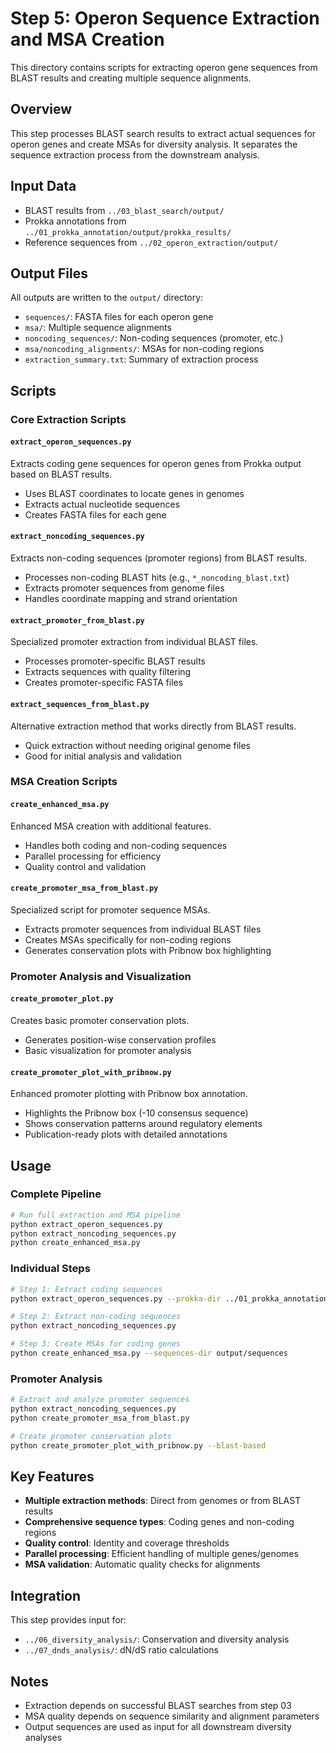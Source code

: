 # Step 5: Operon Sequence Extraction and MSA Creation

This directory contains scripts for extracting operon gene sequences from BLAST results and creating multiple sequence alignments.

## Overview

This step processes BLAST search results to extract actual sequences for operon genes and create MSAs for diversity analysis. It separates the sequence extraction process from the downstream analysis.

## Input Data

- BLAST results from `../03_blast_search/output/`
- Prokka annotations from `../01_prokka_annotation/output/prokka_results/`
- Reference sequences from `../02_operon_extraction/output/`

## Output Files

All outputs are written to the `output/` directory:
- `sequences/`: FASTA files for each operon gene
- `msa/`: Multiple sequence alignments
- `noncoding_sequences/`: Non-coding sequences (promoter, etc.)
- `msa/noncoding_alignments/`: MSAs for non-coding regions
- `extraction_summary.txt`: Summary of extraction process

## Scripts

### Core Extraction Scripts

#### `extract_operon_sequences.py`
Extracts coding gene sequences for operon genes from Prokka output based on BLAST results.
- Uses BLAST coordinates to locate genes in genomes
- Extracts actual nucleotide sequences
- Creates FASTA files for each gene

#### `extract_noncoding_sequences.py`
Extracts non-coding sequences (promoter regions) from BLAST results.
- Processes non-coding BLAST hits (e.g., `*_noncoding_blast.txt`)
- Extracts promoter sequences from genome files
- Handles coordinate mapping and strand orientation

#### `extract_promoter_from_blast.py`
Specialized promoter extraction from individual BLAST files.
- Processes promoter-specific BLAST results
- Extracts sequences with quality filtering
- Creates promoter-specific FASTA files

#### `extract_sequences_from_blast.py`
Alternative extraction method that works directly from BLAST results.
- Quick extraction without needing original genome files
- Good for initial analysis and validation

### MSA Creation Scripts

#### `create_enhanced_msa.py`
Enhanced MSA creation with additional features.
- Handles both coding and non-coding sequences
- Parallel processing for efficiency
- Quality control and validation

#### `create_promoter_msa_from_blast.py`
Specialized script for promoter sequence MSAs.
- Extracts promoter sequences from individual BLAST files
- Creates MSAs specifically for non-coding regions
- Generates conservation plots with Pribnow box highlighting

### Promoter Analysis and Visualization

#### `create_promoter_plot.py`
Creates basic promoter conservation plots.
- Generates position-wise conservation profiles
- Basic visualization for promoter analysis

#### `create_promoter_plot_with_pribnow.py`
Enhanced promoter plotting with Pribnow box annotation.
- Highlights the Pribnow box (-10 consensus sequence)
- Shows conservation patterns around regulatory elements
- Publication-ready plots with detailed annotations

## Usage

### Complete Pipeline
```bash
# Run full extraction and MSA pipeline
python extract_operon_sequences.py
python extract_noncoding_sequences.py
python create_enhanced_msa.py
```

### Individual Steps
```bash
# Step 1: Extract coding sequences
python extract_operon_sequences.py --prokka-dir ../01_prokka_annotation/output/prokka_results

# Step 2: Extract non-coding sequences
python extract_noncoding_sequences.py

# Step 3: Create MSAs for coding genes
python create_enhanced_msa.py --sequences-dir output/sequences
```

### Promoter Analysis
```bash
# Extract and analyze promoter sequences
python extract_noncoding_sequences.py
python create_promoter_msa_from_blast.py

# Create promoter conservation plots
python create_promoter_plot_with_pribnow.py --blast-based
```

## Key Features

- **Multiple extraction methods**: Direct from genomes or from BLAST results
- **Comprehensive sequence types**: Coding genes and non-coding regions
- **Quality control**: Identity and coverage thresholds
- **Parallel processing**: Efficient handling of multiple genes/genomes
- **MSA validation**: Automatic quality checks for alignments

## Integration

This step provides input for:
- `../06_diversity_analysis/`: Conservation and diversity analysis
- `../07_dnds_analysis/`: dN/dS ratio calculations

## Notes

- Extraction depends on successful BLAST searches from step 03
- MSA quality depends on sequence similarity and alignment parameters
- Output sequences are used as input for all downstream diversity analyses
